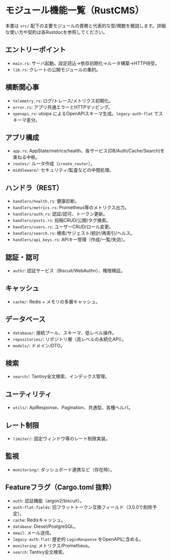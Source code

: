 # モジュール機能一覧（RustCMS）

本書は `src/` 配下の主要モジュールの責務と代表的な型/関数を概説します。詳細な使い方や契約は各Rustdocを参照してください。

## エントリーポイント

- `main.rs`: サーバ起動。設定読込→依存初期化→ルータ構築→HTTP待受。
- `lib.rs`: クレートの公開モジュールの集約。

## 横断関心事

- `telemetry.rs`: ログ/トレース/メトリクス初期化。
- `error.rs`: アプリ共通エラーとHTTPマッピング。
- `openapi.rs`: utoipa によるOpenAPIスキーマ生成。`legacy-auth-flat` でスキーマ差分。

## アプリ構成

- `app.rs`: AppState/metrics/health、各サービス(DB/Auth/Cache/Search)を束ねる中枢。
- `routes/`: ルータ作成（`create_router`）。
- `middleware/`: セキュリティ/監査などの中間処理。

## ハンドラ（REST）

- `handlers/health.rs`: 健康診断。
- `handlers/metrics.rs`: Prometheus等のメトリクス出力。
- `handlers/auth.rs`: 認証/認可、トークン更新。
- `handlers/posts.rs`: 投稿CRUD/公開/タグ検索。
- `handlers/users.rs`: ユーザーCRUD/ロール変更。
- `handlers/search.rs`: 検索/サジェスト/統計/再索引/ヘルス。
- `handlers/api_keys.rs`: APIキー管理（作成/一覧/失効）。

## 認証・認可

- `auth/`: 認証サービス（Biscuit/WebAuthn）、権限検証。

## キャッシュ

- `cache/`: Redis + メモリの多層キャッシュ。

## データベース

- `database/`: 接続プール、スキーマ、低レベル操作。
- `repositories/`: リポジトリ層（高レベルの永続化API）。
- `models/`: ドメイン/DTO。

## 検索

- `search/`: Tantivy全文検索、インデックス管理。

## ユーティリティ

- `utils/`: ApiResponse、Pagination、共通型、各種ヘルパ。

## レート制限

- `limiter/`: 固定ウィンドウ等のレート制限実装。

## 監視

- `monitoring/`: ダッシュボード連携など（存在時）。

## Featureフラグ（Cargo.toml 抜粋）

- `auth`: 認証機能（argon2/biscuit）。
- `auth-flat-fields`: 旧フラットトークン互換フィールド（3.0.0で削除予定）。
- `cache`: Redisキャッシュ。
- `database`: Diesel/PostgreSQL。
- `email`: メール送信。
- `legacy-auth-flat`: 歴史的 `LoginResponse` をOpenAPIに含める。
- `monitoring`: メトリクス/Prometheus。
- `search`: Tantivy全文検索。

